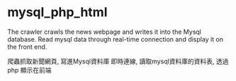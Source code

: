 # mysql_php_html
The crawler crawls the news webpage and writes it into the Mysql database.
Read mysql data through real-time connection and display it on the front end.

爬蟲抓取新聞網頁, 寫進Mysql資料庫
即時連線, 讀取mysql資料庫的資料表, 透過php 顯示在前端

